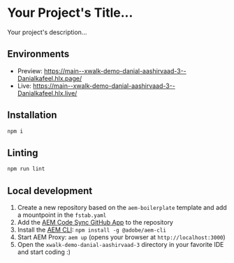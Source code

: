 # Your Project's Title...
Your project's description...

## Environments
- Preview: https://main--xwalk-demo-danial-aashirvaad-3--Danialkafeel.hlx.page/
- Live: https://main--xwalk-demo-danial-aashirvaad-3--Danialkafeel.hlx.live/

## Installation

```sh
npm i
```

## Linting

```sh
npm run lint
```

## Local development

1. Create a new repository based on the `aem-boilerplate` template and add a mountpoint in the `fstab.yaml`
1. Add the [AEM Code Sync GitHub App](https://github.com/apps/aem-code-sync) to the repository
1. Install the [AEM CLI](https://github.com/adobe/helix-cli): `npm install -g @adobe/aem-cli`
1. Start AEM Proxy: `aem up` (opens your browser at `http://localhost:3000`)
1. Open the `xwalk-demo-danial-aashirvaad-3` directory in your favorite IDE and start coding :)
